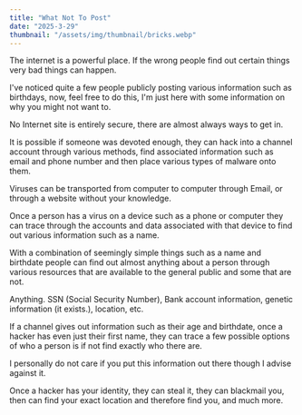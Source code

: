 ```yaml
---
title: "What Not To Post"
date: "2025-3-29"
thumbnail: "/assets/img/thumbnail/bricks.webp"
---
```


The internet is a powerful place. If the wrong people find out certain things very bad things can happen.



I've noticed quite a few people publicly posting various information such as birthdays, now, feel free to do this, I'm just here with some information on why you might not want to. 

No Internet site is entirely secure, there are almost always ways to get in. 

It is possible if someone was devoted enough, they can hack into a channel account through various methods, find associated information such as email and phone number and then place various types of malware onto them. 

Viruses can be transported from computer to computer through Email, or through a website without your knowledge.

Once a person has a virus on a device such as a phone or computer they can trace through the accounts and data associated with that device to find out various information such as a name. 

With a combination of seemingly simple things such as a name and birthdate people can find out almost anything about a person through various resources that are available to the general public and some that are not.

Anything. SSN (Social Security Number), Bank account information, genetic information (it exists.), location, etc. 

If a channel gives out information such as their age and birthdate, once a hacker has even just their first name, they can trace a few possible options of who a person is if not find exactly who there are.

I personally do not care if you put this information out there though I advise against it.

Once a hacker has your identity, they can steal it, they can blackmail you, then can find your exact location and therefore find you, and much more. 

